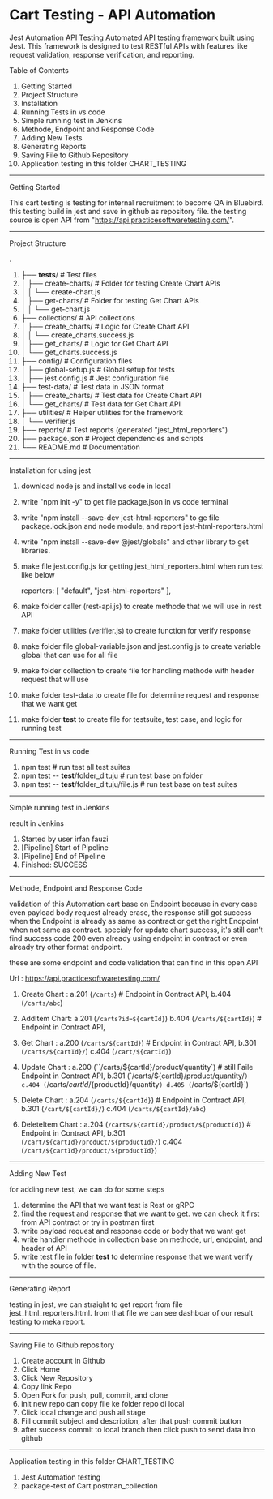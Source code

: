 # Cart Testing - API Automation

Jest Automation API Testing
Automated API testing framework built using Jest. This framework is designed to test RESTful APIs with features like request validation, response verification, and reporting.

Table of Contents
1. Getting Started
2. Project Structure
3. Installation
4. Running Tests in vs code
5. Simple running test in Jenkins
6. Methode, Endpoint and Response Code
7. Adding New Tests
8. Generating Reports
9. Saving File to Github Repository
9. Application testing in this folder CHART_TESTING

---------------------
Getting Started

This cart testing is testing for internal recruitment to become QA in Bluebird. 
this testing build in jest and save in github as repository file. 
the testing source is open API from "https://api.practicesoftwaretesting.com/".

---------------------
Project Structure

.
1.  ├── __tests__/                 # Test files
2.  │   ├── create-charts/         # Folder for testing Create Chart APIs
3.  │   │   └── create-chart.js
4.  │   ├── get-charts/            # Folder for testing Get Chart APIs
5.  │   │   └── get-chart.js
6.  ├── collections/               # API collections
7.  │   ├── create_charts/         # Logic for Create Chart API
8.  │   │   └── create_charts.success.js
9.  │   ├── get_charts/            # Logic for Get Chart API
10. │       └── get_charts.success.js
11. ├── config/                    # Configuration files
12. │   ├── global-setup.js        # Global setup for tests
13. │   ├── jest.config.js         # Jest configuration file
14. ├── test-data/                 # Test data in JSON format
15. │   ├── create_charts/         # Test data for Create Chart API
16. │   └── get_charts/            # Test data for Get Chart API
17. ├── utilities/                 # Helper utilities for the framework
18. │   └── verifier.js
19. ├── reports/                   # Test reports (generated "jest_html_reporters")
20. ├── package.json               # Project dependencies and scripts
21. └── README.md                  # Documentation

---------------------
Installation for using jest

1. download node js and install vs code in local
2. write "npm init -y" to get file package.json in vs code terminal
3. write "npm install --save-dev jest-html-reporters" to ge file package.lock.json and node module, and report jest-html-reporters.html
4. write "npm install --save-dev @jest/globals" and other library to get libraries.
5. make file jest.config.js for getting jest_html_reporters.html when run test like below
    
    reporters: [
        "default",
        "jest-html-reporters"
    ],
    
6. make folder caller (rest-api.js) to create methode that we will use in rest API
7. make folder utilities (verifier.js) to create function for verify response
8. make folder file global-variable.json and jest.config.js to create variable global that can use for all file
9. make folder collection to create file for handling methode with header request that will use
10. make folder test-data to create file for determine request and response that we want get
11. make folder __test__ to create file for testsuite, test case, and logic for running test

---------------------
Running Test in vs code

1. npm test                                     # run test all test suites
2. npm test -- __test__/folder_dituju           # run test base on folder
3. npm test -- __test__/folder_dituju/file.js   # run test base on test suites       

---------------------
Simple running test in Jenkins

result in Jenkins

1. Started by user irfan fauzi
2. [Pipeline] Start of Pipeline
3. [Pipeline] End of Pipeline
4. Finished: SUCCESS

---------------------
Methode, Endpoint and Response Code

validation of this Automation cart base on Endpoint because in every case even payload body request already erase, the response still got success when the Endpoint is already as same as contract or get the right Endpoint when not same as contract. specialy for update chart success, it's still can't find success code 200 even already using endpoint in contract or even already try other format endpoint.

these are some endpoint and code validation that can find in this open API

Url : https://api.practicesoftwaretesting.com/

1. Create Chart : 
    a.201 (`/carts`)                # Endpoint in Contract API, 
    b.404 (`/carts/abc`)

2. AddItem Chart: 
    a.201 (`/carts?id=${cartId}`)
    b.404 (`/carts/${cartId}`)      # Endpoint in Contract API, 

3. Get Chart    : 
    a.200 (`/carts/${cartId}`)      # Endpoint in Contract API, 
    b.301 (`/carts/${cartId}/`)
    c.404 (`/cart/${cartId}`)

4. Update Chart : 
    a.200 (``/carts/${cartId}/product/quantity`)     # still Faile Endpoint in Contract API, 
    b.301 (`/carts/${cartId}/product/quantity/`)
    c.404 (`/carts/${cartId}/${productId}/quantity`)
    d.405 (`/carts/${cartId}`)

5. Delete Chart : 
    a.204 (`/carts/${cartId}`)      # Endpoint in Contract API, 
    b.301 (`/cart/${cartId}/`)
    c.404 (`/carts/${cartId}/abc`)
    
6. DeleteItem Chart : 
    a.204 (`/carts/${cartId}/product/${productId}`) # Endpoint in Contract API,
    b.301 (`/cart/${cartId}/product/${productId}/`)
    c.404 (`/cart/${cartId}/product/${productId}`)

---------------------
Adding New Test

for adding new test, we can do for some steps
1. determine the API that we want test is Rest or gRPC
2. find the request and response that we want to get. we can check it first from API contract or try in postman first
3. write payload request and response code or body that we want get
4. write handler methode in collection base on methode, url, endpoint, and header of API
5. write test file in folder __test__ to determine response that we want verify with the source of file.

---------------------
Generating Report

testing in jest, we can straight to get report from file jest_html_reporters.html.
from that file we can see dashboar of our result testing to meka report.


---------------------
Saving File to Github repository

1. Create account in Github
2. Click Home
3. Click New Repository
4. Copy link Repo
5. Open Fork for push, pull, commit, and clone
6. init new repo dan copy file ke folder repo di local
7. Click local change and push all stage
8. Fill commit subject and description, after that push commit button
9. after success commit to local branch then click push to send data into github


--------------------
Application testing in this folder CHART_TESTING

1. Jest Automation testing 
2. package-test of Cart.postman_collection




